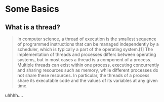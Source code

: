 # Some Basics

## What is a thread?
> In computer science, a thread of execution is the smallest sequence of programmed instructions that can be managed independently by a scheduler, which is typically a part of the operating system.[1] The implementation of threads and processes differs between operating systems, but in most cases a thread is a component of a process. Multiple threads can exist within one process, executing concurrently and sharing resources such as memory, while different processes do not share these resources. In particular, the threads of a process share its executable code and the values of its variables at any given time.








uhhhh....
